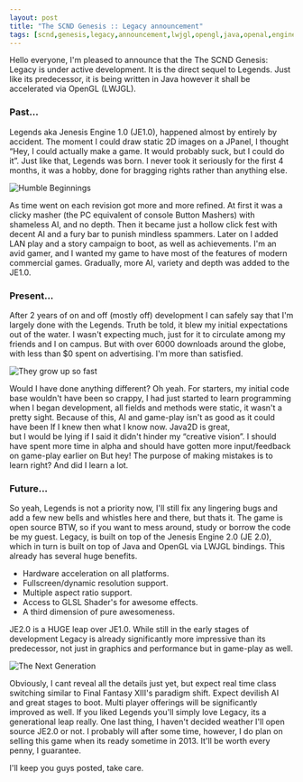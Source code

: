 ```yaml
---
layout: post
title: "The SCND Genesis :: Legacy announcement"
tags: [scnd,genesis,legacy,announcement,lwjgl,opengl,java,openal,engine]
---
```

Hello everyone, I'm pleased to announce that the The SCND Genesis: Legacy is under active development. It is the direct 
sequel to Legends. Just like its predecessor, it is being written in Java however it shall be accelerated via OpenGL (LWJGL).

### Past...
Legends aka Jenesis Engine 1.0 (JE1.0), happened almost by entirely by accident. The moment I could draw static 2D images 
on a JPanel, I thought “Hey, I could actually make a game. It would probably suck, but I could do it”. Just like that, 
Legends was born. I never took it seriously for the first 4 months, it was a hobby, done for bragging rights rather than anything else.
    
![Humble Beginnings](http://www.scndgen.com/game/Screenshot-3.jpg)
    
As time went on each revision got more and more refined. At first it was a clicky masher (the PC equivalent of console 
Button Mashers) with shameless AI, and no depth. Then it became just a hollow click fest with decent AI and a fury bar to 
punish mindless spammers. Later on I added LAN play and a story campaign to boot, as well as achievements. 
I'm an avid gamer, and I wanted my game to have most of the  features of modern commercial games. Gradually, more AI, 
variety and depth was added to the JE1.0.

### Present...
After 2 years of on and off (mostly off) development I can safely say that I'm largely done with the Legends. Truth be told, 
it blew my initial expectations out of the water. I wasn't expecting much, just for it to circulate among my friends and 
I on campus. But with over 6000 downloads around the globe, with less than $0 spent on advertising. I'm more than satisfied.
    
![They grow up so fast](http://www.scndgen.com/game/comp1.png)
    
Would I have done anything different? Oh yeah. For starters, my initial code base wouldn't have been so crappy, 
I had just started to learn programming when I began development, all fields and methods were static, it wasn't a pretty 
sight. Because of this, AI and game-play isn't as good as it could have been If I knew then what I know now. Java2D is great,  
but I would be lying if I said it didn't hinder my “creative vision”. I should have spent more time in alpha and should 
have gotten more input/feedback on game-play earlier on But hey! The purpose of making mistakes is to learn right? And did I learn a lot.

### Future...
So yeah, Legends is not a priority now, I'll still fix any lingering bugs and add a few new bells and whistles here and 
there, but thats it. The game is open source BTW, so if you want to mess around, study or borrow the code be my guest.
Legacy, is built on top of the Jenesis Engine 2.0 (JE 2.0), which in turn is built on top of Java and OpenGL via LWJGL 
bindings. This already has several huge benefits.
- Hardware acceleration on all platforms.
- Fullscreen/dynamic resolution support.
- Multiple aspect ratio support.
- Access to GLSL Shader's for awesome effects.
- A third dimension of pure awesomeness.

JE2.0 is a HUGE leap over JE1.0. While still in the early stages of development Legacy is already significantly more impressive than its predecessor, not just in graphics and performance but in game-play as well.

![The Next Generation](http://www.scndgen.com/blog/res/scndgen_768p_15326.png)
    
Obviously, I cant reveal all the details just yet, but expect real time class switching similar to Final Fantasy XIII's 
paradigm shift. Expect devilish AI and great stages to boot. Multi player offerings will be significantly improved as well. 
If you liked Legends you'll simply love Legacy, its a generational leap really.
One last thing, I haven't decided weather I'll open source JE2.0 or not. I probably will after some time, however, I do 
plan on selling this game when its ready sometime in 2013. It'll be worth every penny, I guarantee.

I'll keep you guys posted, take care.